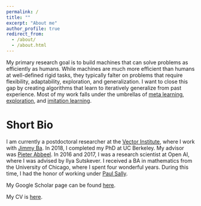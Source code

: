 ```yaml
---
permalink: /
title: ""
excerpt: "About me"
author_profile: true
redirect_from:
  - /about/
  - /about.html
---
```

My primary research goal is to build machines that 
can solve problems as efficiently as humans. While machines are much more efficient 
than humans at well-defined rigid tasks, they typically falter on problems that require flexibility, 
adaptability, exploration, and generalization. 
I want to close this gap by creating algorithms that learn to 
iteratively generalize from past experience. 
Most of my work falls under the umbrellas of
[meta learning](https://arxiv.org/pdf/1803.01118.pdf), 
[exploration](https://arxiv.org/pdf/1507.00814.pdf), and 
[imitation learning](https://arxiv.org/abs/1703.01703).  

Short Bio
======
I am currently a postdoctoral researcher at the [Vector Institute](https://vectorinstitute.ai/),
where I work with [Jimmy Ba](https://jimmylba.github.io/). 
In 2018, I completed my PhD at UC Berkeley. My advisor was [Pieter Abbeel](http://people.eecs.berkeley.edu/~pabbeel/). 
In 2016 and 2017, I was a research scientist at Open AI, where I was advised by Ilya Sutskever. 
I received a BA in mathematics from the University of Chicago, where I spent four wonderful years. 
During this time, I had the honor of working under 
[Paul Sally](https://en.wikipedia.org/wiki/Paul_Sally).


My Google Scholar page can be found [here](https://scholar.google.ca/citations?user=lEV5F5kAAAAJ&hl=en&oi=ao). 

My CV is [here](files/bstadie_cv.pdf).



